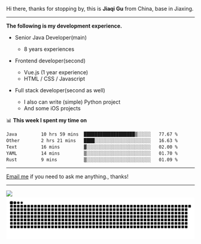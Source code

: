 Hi there, thanks for stopping by, this is **Jiaqi Gu** from China, base in Jiaxing.

---

**The following is my development experience.**

- Senior Java Developer(main)
  - 8 years experiences

- Frontend developer(second)
  - Vue.js (1 year experience)
  - HTML / CSS / Javascript
  
- Full stack developer(second as well)
  - I also can write (simple) Python project
  - And some iOS projects

📊 **This week I spent my time on**
<!--START_SECTION:waka-->

```txt
Java         10 hrs 59 mins  ███████████████████▒░░░░░   77.67 %
Other        2 hrs 21 mins   ████░░░░░░░░░░░░░░░░░░░░░   16.63 %
Text         16 mins         ▓░░░░░░░░░░░░░░░░░░░░░░░░   02.00 %
YAML         14 mins         ▒░░░░░░░░░░░░░░░░░░░░░░░░   01.70 %
Rust         9 mins          ▒░░░░░░░░░░░░░░░░░░░░░░░░   01.09 %
```

<!--END_SECTION:waka-->

---

[Email me](mailto:htk2klwgr@mozmail.com?subject=Hiring_from_GitHub) if you need to ask me anything., thanks!

---

![]( https://visitor-badge.glitch.me/badge?page_id=githubgujiaqi)
![]( https://github.com/droid-Q/droid-Q/raw/output/github-contribution-grid-snake.svg#gh-dark-mode-only)
